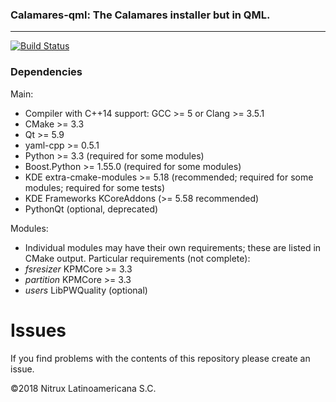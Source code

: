 ### Calamares-qml: The Calamares installer but in QML.
---------

[![Build Status](https://travis-ci.org/Nitrux/calamares-qml.svg?branch=master)](https://travis-ci.orgNitrux/calamares-qml)

### Dependencies

Main:
* Compiler with C++14 support: GCC >= 5 or Clang >= 3.5.1
* CMake >= 3.3
* Qt >= 5.9
* yaml-cpp >= 0.5.1
* Python >= 3.3 (required for some modules)
* Boost.Python >= 1.55.0 (required for some modules)
* KDE extra-cmake-modules >= 5.18 (recommended; required for some modules;
  required for some tests)
* KDE Frameworks KCoreAddons (>= 5.58 recommended)
* PythonQt (optional, deprecated)

Modules:
* Individual modules may have their own requirements;
  these are listed in CMake output. Particular requirements (not complete):
* *fsresizer* KPMCore >= 3.3
* *partition* KPMCore >= 3.3
* *users* LibPWQuality (optional)

# Issues
If you find problems with the contents of this repository please create an issue.

©2018 Nitrux Latinoamericana S.C.
